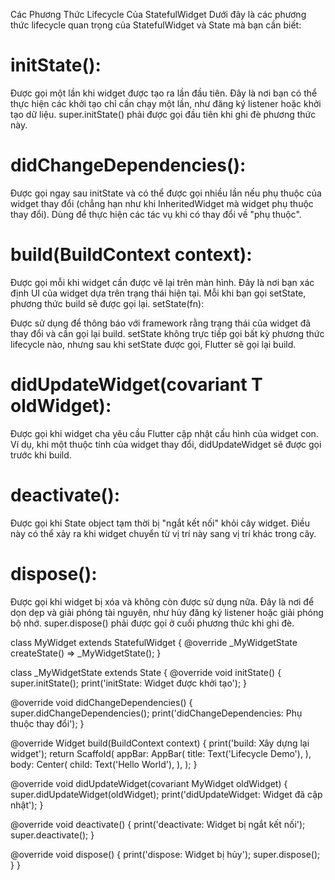Các Phương Thức Lifecycle Của StatefulWidget
Dưới đây là các phương thức lifecycle quan trọng của StatefulWidget và State mà bạn cần biết:

# initState():

Được gọi một lần khi widget được tạo ra lần đầu tiên.
Đây là nơi bạn có thể thực hiện các khởi tạo chỉ cần chạy một lần, như đăng ký listener hoặc khởi tạo dữ liệu.
super.initState() phải được gọi đầu tiên khi ghi đè phương thức này.

# didChangeDependencies():

Được gọi ngay sau initState và có thể được gọi nhiều lần nếu phụ thuộc của widget thay đổi (chẳng hạn như khi InheritedWidget mà widget phụ thuộc thay đổi).
Dùng để thực hiện các tác vụ khi có thay đổi về "phụ thuộc".

# build(BuildContext context):

Được gọi mỗi khi widget cần được vẽ lại trên màn hình.
Đây là nơi bạn xác định UI của widget dựa trên trạng thái hiện tại.
Mỗi khi bạn gọi setState, phương thức build sẽ được gọi lại.
setState(fn):

Được sử dụng để thông báo với framework rằng trạng thái của widget đã thay đổi và cần gọi lại build.
setState không trực tiếp gọi bất kỳ phương thức lifecycle nào, nhưng sau khi setState được gọi, Flutter sẽ gọi lại build.

# didUpdateWidget(covariant T oldWidget):

Được gọi khi widget cha yêu cầu Flutter cập nhật cấu hình của widget con.
Ví dụ, khi một thuộc tính của widget thay đổi, didUpdateWidget sẽ được gọi trước khi build.
# deactivate():

Được gọi khi State object tạm thời bị "ngắt kết nối" khỏi cây widget. Điều này có thể xảy ra khi widget chuyển từ vị trí này sang vị trí khác trong cây.

# dispose():

Được gọi khi widget bị xóa và không còn được sử dụng nữa.
Đây là nơi để dọn dẹp và giải phóng tài nguyên, như hủy đăng ký listener hoặc giải phóng bộ nhớ.
super.dispose() phải được gọi ở cuối phương thức khi ghi đè.

class MyWidget extends StatefulWidget {
  @override
  _MyWidgetState createState() => _MyWidgetState();
}

class _MyWidgetState extends State<MyWidget> {
  @override
  void initState() {
    super.initState();
    print('initState: Widget được khởi tạo');
  }

  @override
  void didChangeDependencies() {
    super.didChangeDependencies();
    print('didChangeDependencies: Phụ thuộc thay đổi');
  }

  @override
  Widget build(BuildContext context) {
    print('build: Xây dựng lại widget');
    return Scaffold(
      appBar: AppBar(
        title: Text('Lifecycle Demo'),
      ),
      body: Center(
        child: Text('Hello World'),
      ),
    );
  }

  @override
  void didUpdateWidget(covariant MyWidget oldWidget) {
    super.didUpdateWidget(oldWidget);
    print('didUpdateWidget: Widget đã cập nhật');
  }

  @override
  void deactivate() {
    print('deactivate: Widget bị ngắt kết nối');
    super.deactivate();
  }

  @override
  void dispose() {
    print('dispose: Widget bị hủy');
    super.dispose();
  }
}
